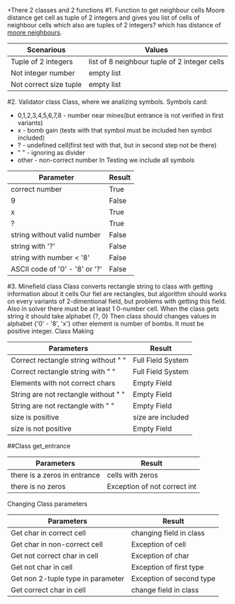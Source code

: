 +There 2 classes and 2 functions
#1. Function to get neighbour cells
Moore distance get cell as tuple of 2 integers and gives you list of cells of neighbour cells  which also are tuples of 2 integers? which has distance of [moore neighbours](https://en.wikipedia.org/wiki/Moore_neighborhood).

|Scenarious|Values|
|----------|------|
|Tuple of 2 integers|list of 8 neighbour tuple of 2 integer cells|
|Not integer number|empty list|
|Not correct size tuple| empty list|
#2. Validator class
Class, where we analizing symbols.
Symbols card:
 - 0,1,2,3,4,5,6,7,8 - number near mines(but entrance is not verified in first variants)
 - x - bomb gain (tests with that symbol must be included hen symbol included)
 - ? - undefined cell(first test with that, but in second step not be there)
 - " " - ignoring as divider
 - other - non-correct number
 In Testing we include all symbols
 
 |Parameter|Result|
 |---------|------|
 |correct number|True|
 |9|False|
 |x|True|
 |?|True|
 |string without valid number|False|
 |string with '?'|False|
 |string with number < '8'|False|
 |ASCII code of '0' - '8' or '?'|False|
#3. Minefield class
Class converts rectangle string to class with getting information about it cells
Our fiel are rectangles, but algorithm should works on every variants of 2-dimentional field, but problems with getting this field.
Also in solver there must be at least 1 0-number cell.
When the class gets string it should take alphabet {?, 0}
Then class should changes values in alphabet {'0' - '8', 'x'}
other element is number of bombs. It must be positive integer.
Class Making

|Parameters|Result|
|----------|-------|
|Correct rectangle string without " "| Full Field System|
|Correct rectangle string with " "| Full Field System|
|Elements with not correct chars| Empty Field|
|String are not rectangle without " "|Empty Field|
|String are not rectangle with " "|Empty Field|
|size is positive|size are included|
|size is not positive|Empty Field|

##Class get_entrance

|Parameters|Result|
|----------|-------|
|there is a zeros in entrance|cells with zeros|
|there is no zeros|Exception of not correct int|
Changing Class parameters

|Parameters|Result|
|----------|-------|
|Get char in correct cell|changing field in class|
|Get char in non-correct cell| Exception of cell|
|Get not correct char in cell|Exception of char|
|Get not char in cell|Exception of first type|
|Get non 2-tuple type in parameter|Exception of second type|
|Get correct char in cell|change field in class|
